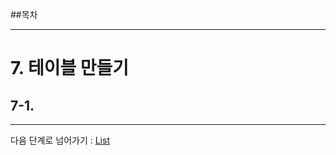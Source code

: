 ##목차

---

# 7. 테이블 만들기
## 7-1.

---

다음 단계로 넘어가기 : [List](https://github.com/It-dayeon/markdown/blob/master/2_list.md)
